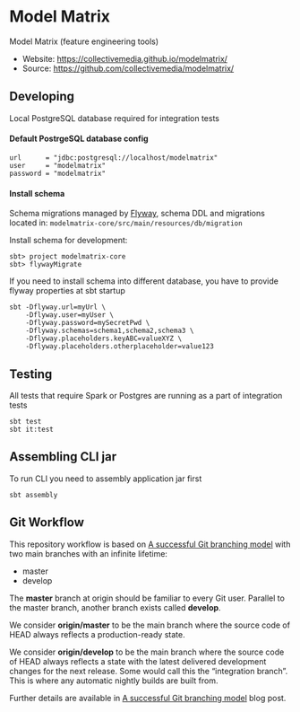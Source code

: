 # Model Matrix

Model Matrix (feature engineering tools)

* Website: https://collectivemedia.github.io/modelmatrix/
* Source: https://github.com/collectivemedia/modelmatrix/


## Developing

Local PostgreSQL database required for integration tests

#### Default PostrgeSQL database config

    url      = "jdbc:postgresql://localhost/modelmatrix"  
    user     = "modelmatrix"  
    password = "modelmatrix"  

#### Install schema

Schema migrations managed by [Flyway](http://flywaydb.org), 
schema DDL and migrations located in: `modelmatrix-core/src/main/resources/db/migration`

Install schema for development:

    sbt> project modelmatrix-core  
    sbt> flywayMigrate 
    
If you need to install schema into different database, you have to provide flyway properties at sbt startup

    sbt -Dflyway.url=myUrl \
        -Dflyway.user=myUser \
        -Dflyway.password=mySecretPwd \
        -Dflyway.schemas=schema1,schema2,schema3 \
        -Dflyway.placeholders.keyABC=valueXYZ \
        -Dflyway.placeholders.otherplaceholder=value123

## Testing

All tests that require Spark or Postgres are running as a part of integration tests

    sbt test
    sbt it:test
    
## Assembling CLI jar

To run CLI you need to assembly application jar first

    sbt assembly        

## Git Workflow

This repository workflow is based on [A successful Git branching model](http://nvie.com/posts/a-successful-git-branching-model/) with two main branches with an infinite lifetime:

* master
* develop

The **master** branch at origin should be familiar to every Git user. Parallel to the master branch, another branch exists called **develop**.

We consider **origin/master** to be the main branch where the source code of HEAD always reflects a production-ready state.

We consider **origin/develop** to be the main branch where the source code of HEAD always reflects a state with the latest delivered development changes for the next release. Some would call this the “integration branch”. This is where any automatic nightly builds are built from.

Further details are available in [A successful Git branching model](http://nvie.com/posts/a-successful-git-branching-model/) blog post.
